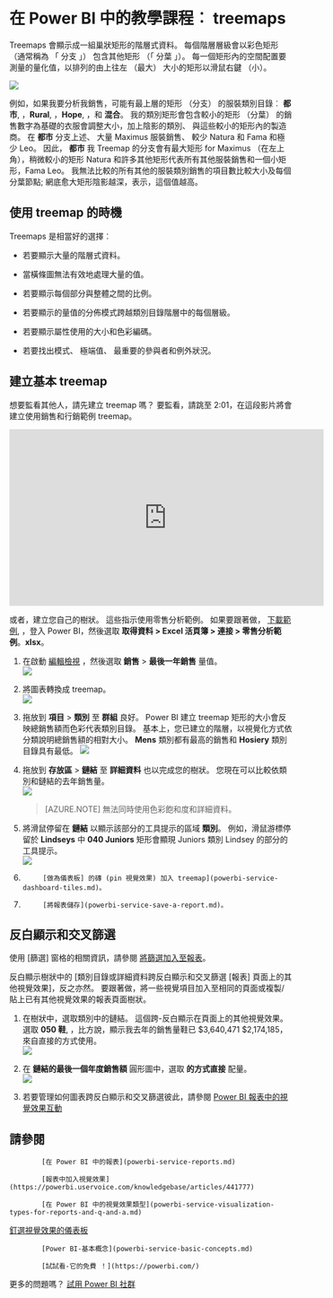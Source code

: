 <properties
   pageTitle="在 Power BI 中的教學課程︰ Treemaps"
   description="在 Power BI 中的教學課程︰ Treemaps"
   services="powerbi"
   documentationCenter=""
   authors="mihart"
   manager="mblythe"
   backup=""
   editor=""
   tags=""
   featuredVideoId="rnMyiA6Nt6Y"
   qualityFocus="no"
   qualityDate=""/>

<tags
   ms.service="powerbi"
   ms.devlang="NA"
   ms.topic="article"
   ms.tgt_pltfrm="NA"
   ms.workload="powerbi"
   ms.date="10/14/2016"
   ms.author="mihart"/>

# <a name="tutorial:-treemaps-in-power-bi"></a>在 Power BI 中的教學課程︰ treemaps  

Treemaps 會顯示成一組巢狀矩形的階層式資料。  每個階層層級會以彩色矩形 （通常稱為 「 分支 」） 包含其他矩形 （「 分葉 」）。  每一個矩形內的空間配置要測量的量化值，以排列的由上往左 （最大） 大小的矩形以滑鼠右鍵 （小）。

![](media/powerbi-service-tutorial-treemaps/pbi-Nancy_viz_treemap.png)

例如，如果我要分析我銷售，可能有最上層的矩形 （分支） 的服裝類別目錄︰ **都市**, ，**Rural**, ，**Hope**, ，和 **混合**。  我的類別矩形會包含較小的矩形 （分葉） 的銷售數字為基礎的衣服會調整大小，加上陰影的類別、 與這些較小的矩形內的製造商。  在 **都市** 分支上述、 大量 Maximus 服裝銷售、 較少 Natura 和 Fama 和極少 Leo。  因此， **都市** 我 Treemap 的分支會有最大矩形 for Maximus （在左上角），稍微較小的矩形 Natura 和許多其他矩形代表所有其他服裝銷售和一個小矩形，Fama Leo。  我無法比較的所有其他的服裝類別銷售的項目數比較大小及每個分葉節點; 網底愈大矩形陰影越深，表示，這個值越高。

## <a name="when-to-use-a-treemap"></a>使用 treemap 的時機  
Treemaps 是相當好的選擇︰

-   若要顯示大量的階層式資料。

-   當橫條圖無法有效地處理大量的值。

-   若要顯示每個部分與整體之間的比例。

-   若要顯示的量值的分佈模式跨越類別目錄階層中的每個層級。

-   若要顯示屬性使用的大小和色彩編碼。

-   若要找出模式、 極端值、 最重要的參與者和例外狀況。

## <a name="create-a-basic-treemap"></a>建立基本 treemap  


想要監看其他人，請先建立 treemap 嗎？  要監看，請跳至 2:01，在這段影片將會建立使用銷售和行銷範例 treemap。

<iframe width="560" height="315" src="https://www.youtube.com/embed/rnMyiA6Nt6Y?list=PL1N57mwBHtN0JFoKSR0n-tBkUJHeMP2cP" frameborder="0" allowfullscreen></iframe>

或者，建立您自己的樹狀。 這些指示使用零售分析範例。 如果要跟著做，  [下載範例](powerbi-sample-downloads.md), ，登入 Power BI，然後選取 **取得資料 \> Excel 活頁簿 \>  連接 \> 零售分析範例**。**xlsx**。

1.  在啟動 [編輯檢視](powerbi-service-interact-with-a-report-in-editing-view.md) ，然後選取 **銷售** > **最後一年銷售** 量值。   
![](media/powerbi-service-tutorial-treemaps/treemapFirstValue_new.png)

2.  將圖表轉換成 treemap。  
![](media/powerbi-service-tutorial-treemaps/treemapConvertTo_new.png)

3.  拖放到 **項目** > **類別** 至 **群組** 良好。 Power BI 建立 treemap 矩形的大小會反映總銷售額而色彩代表類別目錄。  基本上，您已建立的階層，以視覺化方式依分類說明總銷售額的相對大小。   **Mens** 類別都有最高的銷售和 **Hosiery** 類別目錄具有最低。
  ![](media/powerbi-service-tutorial-treemaps/treemapComplete_new.png)

4.  拖放到 **存放區** > **鏈結** 至 **詳細資料** 也以完成您的樹狀。 您現在可以比較依類別和鏈結的去年銷售量。   
![](media/powerbi-service-tutorial-treemaps/treemap_addGroup_new.png)

    >[AZURE.NOTE] 無法同時使用色彩飽和度和詳細資料。

5. 將滑鼠停留在 **鏈結** 以顯示該部分的工具提示的區域 **類別**。  例如，滑鼠游標停留於 **Lindseys** 中 **040 Juniors** 矩形會顯現 Juniors 類別 Lindsey 的部分的工具提示。  
![](media/powerbi-service-tutorial-treemaps/treemapHoverDetail_new.png)

5.  
            [做為儀表板] 的磚 (pin 視覺效果) 加入 treemap](powerbi-service-dashboard-tiles.md)。 

6.  
            [將報表儲存](powerbi-service-save-a-report.md)。

## <a name="highlighting-and-cross-filtering"></a>反白顯示和交叉篩選  
使用 [篩選] 窗格的相關資訊，請參閱 [將篩選加入至報表](powerbi-service-add-a-filter-to-a-report.md)。

反白顯示樹狀中的 [類別目錄或詳細資料跨反白顯示和交叉篩選 [報表] 頁面上的其他視覺效果]，反之亦然。 要跟著做，將一些視覺項目加入至相同的頁面或複製/貼上已有其他視覺效果的報表頁面樹狀。

1.  在樹狀中，選取類別中的鏈結。  這個跨-反白顯示在頁面上的其他視覺效果。 選取 **050 鞋**, ，比方說，顯示我去年的銷售量鞋已 $3,640,471 $2,174,185，來自直接的方式使用。  
    ![](media/powerbi-service-tutorial-treemaps/treemapHiliting.png)

2.  在 **鏈結的最後一個年度銷售額** 圓形圖中，選取 **的方式直接** 配量。  
    ![](media/powerbi-service-tutorial-treemaps/treemapNoOwl.gif)

3. 若要管理如何圖表跨反白顯示和交叉篩選彼此，請參閱 [Power BI 報表中的視覺效果互動](powerbi-service-visual-interactions.md)

## <a name="see-also"></a>請參閱  

            [在 Power BI 中的報表](powerbi-service-reports.md)  

            [報表中加入視覺效果](https://powerbi.uservoice.com/knowledgebase/articles/441777)  

            [在 Power BI 中的視覺效果類型](powerbi-service-visualization-types-for-reports-and-q-and-a.md)
[ 釘選視覺效果的儀表板](powerbi-service-pin-a-tile-to-a-dashboard-from-a-report.md)  

            [Power BI-基本概念](powerbi-service-basic-concepts.md)  

            [試試看-它的免費 ！](https://powerbi.com/)

更多的問題嗎？ 
            [試用 Power BI 社群](http://community.powerbi.com/)  
